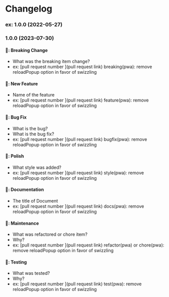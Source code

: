 # Changelog

### ex: 1.0.0 (2022-05-27)

### 1.0.0 (2023-07-30)

#### 🌋: Breaking Change

- What was the breaking item change?
- ex: [pull request number ](pull request link) breaking(pwa): remove reloadPopup option in favor of swizzling

#### 🚀: New Feature

- Name of the feature
- ex: [pull request number ](pull request link) feature(pwa): remove reloadPopup option in favor of swizzling

#### 💩: Bug Fix

- What is the bug?
- What is the bug fix?
- ex: [pull request number ](pull request link) bugfix(pwa): remove reloadPopup option in favor of swizzling

#### 🎨: Polish

- What style was added?
- ex: [pull request number ](pull request link) style(pwa): remove reloadPopup option in favor of swizzling

#### 📜: Documentation

- The title of Document
- ex: [pull request number ](pull request link) docs(pwa): remove reloadPopup option in favor of swizzling

#### 🔧: Maintenance

- What was refactored or chore item?
- Why?
- ex: [pull request number ](pull request link) refactor(pwa) or chore(pwa): remove reloadPopup option in favor of swizzling

#### 🔬: Testing

- What was tested?
- Why?
- ex: [pull request number ](pull request link) test(pwa): remove reloadPopup option in favor of swizzling
